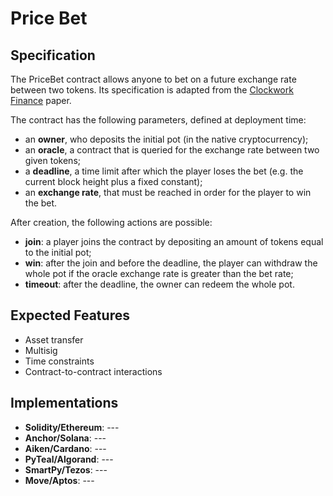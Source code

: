 # Price Bet

## Specification

The PriceBet contract allows anyone to bet on a future exchange rate between two tokens. 
Its specification is adapted from the [Clockwork Finance](https://arxiv.org/abs/2109.04347) paper.

The contract has the following parameters, defined at deployment time: 
- an **owner**, who deposits the initial pot (in the native cryptocurrency);
- an **oracle**, a contract that is queried for the exchange rate between two given tokens;
- a **deadline**, a time limit after which the player loses the bet (e.g. the current block height plus a fixed constant); 
- an **exchange rate**, that must be reached in order for the player to win the bet.  
 
After creation, the following actions are possible: 
- **join**: a player joins the contract by depositing an amount of tokens equal to the initial pot;
- **win**: after the join and before the deadline, the player can withdraw the whole pot if the oracle exchange rate is greater than the bet rate;
- **timeout**: after the deadline, the owner can redeem the whole pot.

## Expected Features

- Asset transfer
- Multisig
- Time constraints
- Contract-to-contract interactions

## Implementations

- **Solidity/Ethereum**: ---
- **Anchor/Solana**: ---
- **Aiken/Cardano**: ---
- **PyTeal/Algorand**: ---
- **SmartPy/Tezos**: ---
- **Move/Aptos**: ---
